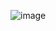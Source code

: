 ![image](https://github.com/zakaria0101echifaouy/Linux-Shell-HackerRank/assets/108145379/2be52ac0-06ee-4322-b2ca-470cb89d735e)
